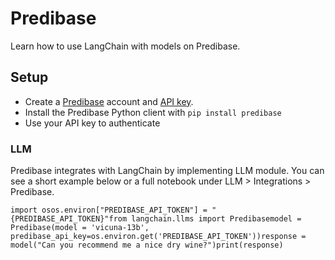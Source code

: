 Predibase
=========

Learn how to use LangChain with models on Predibase.

Setup[](#setup "Direct link to Setup")
---------------------------------------

*   Create a [Predibase](hhttps://predibase.com/) account and [API key](https://docs.predibase.com/sdk-guide/intro).
*   Install the Predibase Python client with `pip install predibase`
*   Use your API key to authenticate

### LLM[](#llm "Direct link to LLM")

Predibase integrates with LangChain by implementing LLM module. You can see a short example below or a full notebook under LLM > Integrations > Predibase.

    import osos.environ["PREDIBASE_API_TOKEN"] = "{PREDIBASE_API_TOKEN}"from langchain.llms import Predibasemodel =  Predibase(model = 'vicuna-13b', predibase_api_key=os.environ.get('PREDIBASE_API_TOKEN'))response = model("Can you recommend me a nice dry wine?")print(response)